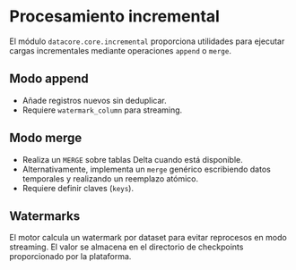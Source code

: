 # Procesamiento incremental

El módulo `datacore.core.incremental` proporciona utilidades para ejecutar cargas incrementales mediante operaciones `append` o `merge`.

## Modo append
- Añade registros nuevos sin deduplicar.
- Requiere `watermark_column` para streaming.

## Modo merge
- Realiza un `MERGE` sobre tablas Delta cuando está disponible.
- Alternativamente, implementa un `merge` genérico escribiendo datos temporales y realizando un reemplazo atómico.
- Requiere definir claves (`keys`).

## Watermarks
El motor calcula un watermark por dataset para evitar reprocesos en modo streaming. El valor se almacena en el directorio de checkpoints proporcionado por la plataforma.
